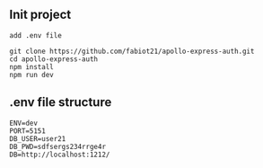 ## Init project

`add .env file`

```
git clone https://github.com/fabiot21/apollo-express-auth.git
cd apollo-express-auth
npm install
npm run dev
```

## .env file structure

```
ENV=dev
PORT=5151
DB_USER=user21
DB_PWD=sdfsergs234rrge4r
DB=http://localhost:1212/
```

